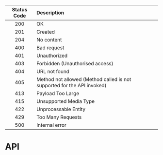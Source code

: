 |   Status Code   |  Description  |
| :---:         |     :---      | 
| 200   | OK     | 
| 201   | Created     |
| 204   | No content     |
| 400   | Bad request     |
| 401   | Unauthorized     |
| 403   | Forbidden (Unauthorised access)     |
| 404   | URL not found     |
| 405   | Method not allowed (Method called is not supported for the API invoked)     |
| 413   | Payload Too Large     |
| 415   | Unsupported Media Type     |
| 422   | Unprocessable Entity     |
| 429   | Too Many Requests     |
| 500   | Internal error     |

# API
